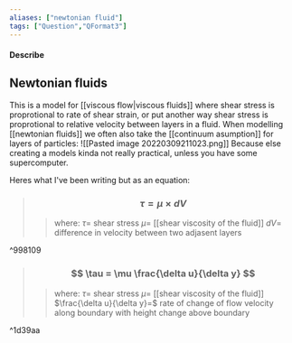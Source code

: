 ```yaml
---
aliases: ["newtonian fluid"]
tags: ["Question","QFormat3"]
---
```


#### Describe
## Newtonian fluids
This is a model for [[viscous flow|viscous fluids]] where shear stress is proprotional to rate of shear strain, or put another way shear stress is proprotional to relative velocity between layers in a fluid.
When modelling [[newtonian fluids]] we often also take the [[continuum asumption]] for layers of particles:
![[Pasted image 20220309211023.png]]
Because else creating a models kinda not really practical, unless you have some supercomputer. 

Heres what I've been writing but as an equation:

> ### $$ \tau = \mu \times dV $$ 
>> where:
>> $\tau=$ shear stress
>> $\mu=$ [[shear viscosity of the fluid]]
>> $dV=$ difference in velocity between two adjasent layers

^998109

> ### $$ \tau = \mu  \frac{\delta u}{\delta y} $$ 
>> where:
>> $\tau=$ shear stress
>> $\mu=$ [[shear viscosity of the fluid]] 
>> $\frac{\delta u}{\delta y}=$  rate of change of flow velocity along boundary with height change above boundary

^1d39aa

